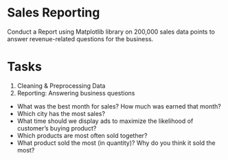 # Sales Reporting

Conduct a Report using Matplotlib library on 200,000 sales data points to answer revenue-related questions for the business.

# Tasks
1. Cleaning & Preprocessing Data
2. Reporting: Answering business questions
  - What was the best month for sales? How much was earned that month?
  - Which city has the most sales?
  - What time should we display ads to maximize the likelihood of customer’s buying product?
  - Which products are most often sold together?
  - What product sold the most (in quantity)? Why do you think it sold the most?

